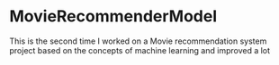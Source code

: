 # MovieRecommenderModel

This is the second time I worked on a Movie recommendation system project based on the concepts of machine learning and improved a lot
